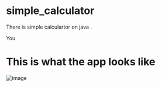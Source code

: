 # simple_calculator
There is simple calculartor on java . 

You 
# This is what the app looks like
![image](https://user-images.githubusercontent.com/110231380/196032218-183d804a-4a2b-4b6e-94a4-bf8683cae6bb.png)



